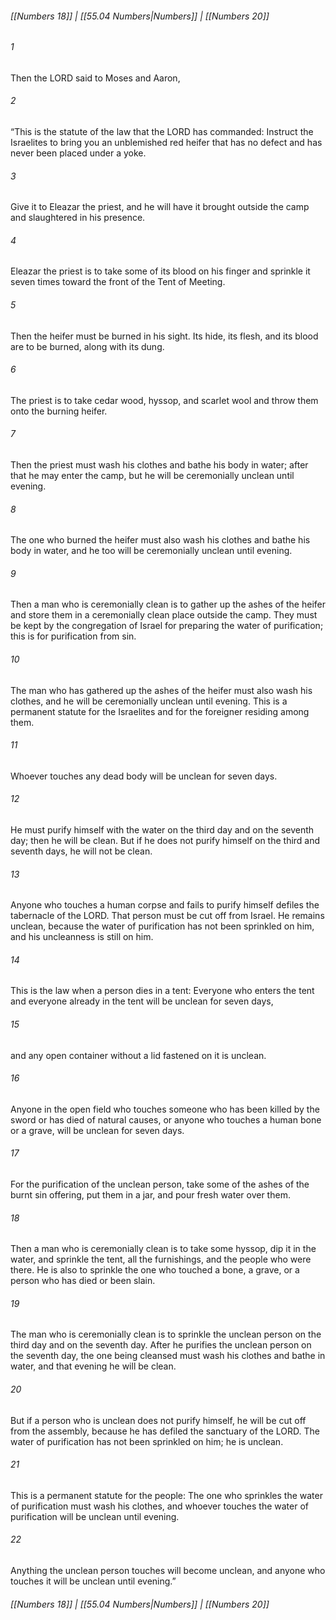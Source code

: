 
###### [[Numbers 18]] | [[55.04 Numbers|Numbers]] | [[Numbers 20]]

###### 1
Then the LORD said to Moses and Aaron,
###### 2
“This is the statute of the law that the LORD has commanded: Instruct the Israelites to bring you an unblemished red heifer that has no defect and has never been placed under a yoke.
###### 3
Give it to Eleazar the priest, and he will have it brought outside the camp and slaughtered in his presence.
###### 4
Eleazar the priest is to take some of its blood on his finger and sprinkle it seven times toward the front of the Tent of Meeting.
###### 5
Then the heifer must be burned in his sight. Its hide, its flesh, and its blood are to be burned, along with its dung.
###### 6
The priest is to take cedar wood, hyssop, and scarlet wool and throw them onto the burning heifer.
###### 7
Then the priest must wash his clothes and bathe his body in water; after that he may enter the camp, but he will be ceremonially unclean until evening.
###### 8
The one who burned the heifer must also wash his clothes and bathe his body in water, and he too will be ceremonially unclean until evening.
###### 9
Then a man who is ceremonially clean is to gather up the ashes of the heifer and store them in a ceremonially clean place outside the camp. They must be kept by the congregation of Israel for preparing the water of purification; this is for purification from sin.
###### 10
The man who has gathered up the ashes of the heifer must also wash his clothes, and he will be ceremonially unclean until evening. This is a permanent statute for the Israelites and for the foreigner residing among them.
###### 11
Whoever touches any dead body will be unclean for seven days.
###### 12
He must purify himself with the water on the third day and on the seventh day; then he will be clean. But if he does not purify himself on the third and seventh days, he will not be clean.
###### 13
Anyone who touches a human corpse and fails to purify himself defiles the tabernacle of the LORD. That person must be cut off from Israel. He remains unclean, because the water of purification has not been sprinkled on him, and his uncleanness is still on him.
###### 14
This is the law when a person dies in a tent: Everyone who enters the tent and everyone already in the tent will be unclean for seven days,
###### 15
and any open container without a lid fastened on it is unclean.
###### 16
Anyone in the open field who touches someone who has been killed by the sword or has died of natural causes, or anyone who touches a human bone or a grave, will be unclean for seven days.
###### 17
For the purification of the unclean person, take some of the ashes of the burnt sin offering, put them in a jar, and pour fresh water over them.
###### 18
Then a man who is ceremonially clean is to take some hyssop, dip it in the water, and sprinkle the tent, all the furnishings, and the people who were there. He is also to sprinkle the one who touched a bone, a grave, or a person who has died or been slain.
###### 19
The man who is ceremonially clean is to sprinkle the unclean person on the third day and on the seventh day. After he purifies the unclean person on the seventh day, the one being cleansed must wash his clothes and bathe in water, and that evening he will be clean.
###### 20
But if a person who is unclean does not purify himself, he will be cut off from the assembly, because he has defiled the sanctuary of the LORD. The water of purification has not been sprinkled on him; he is unclean.
###### 21
This is a permanent statute for the people: The one who sprinkles the water of purification must wash his clothes, and whoever touches the water of purification will be unclean until evening.
###### 22
Anything the unclean person touches will become unclean, and anyone who touches it will be unclean until evening.”

###### [[Numbers 18]] | [[55.04 Numbers|Numbers]] | [[Numbers 20]]
